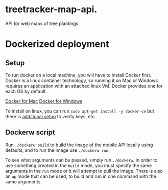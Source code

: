 # treetracker-map-api.

API for web maps of tree plantings

# Dockerized deployment

## Setup
To run docker on a local machine, you will have to install Docker first. Docker is a linux container technology, so running it on Mac or Windows requires an application with an attached linux VM. Docker provides one for each OS by default.

[Docker for Mac](https://docs.docker.com/docker-for-mac/install/)
[Docker for Windows](https://docs.docker.com/docker-for-windows/install/)

To install on linux, you can run `sudo apt-get install -y docker-ce` but there is [additional setup](https://docs.docker.com/install/linux/docker-ce/ubuntu/#set-up-the-repository) to verify keys, etc.

## Dockerw script

Run `./dockerw build` to build the image of the mobile API locally using defaults, and to run the image use `./dockerw run`.

To see what arguments can be passed, simply run `./dockerw`. In order to use something created in the `build` mode, you must specify the same arguments in the `run` mode or it will attempt to pull the image. There is also an `up` mode that can be used, to build and run in one command with the same arguments.
